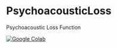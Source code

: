 # PsychoacousticLoss
Psychoacoustic Loss Function

[![Google Colab](https://badgen.net/badge/Launch/on%20Google%20Colab/black?icon=terminal)](https://colab.research.google.com/github/TUIlmenauAMS/PsychoacousticLoss/blob/main/perceptualLossFunctions.ipynb)

